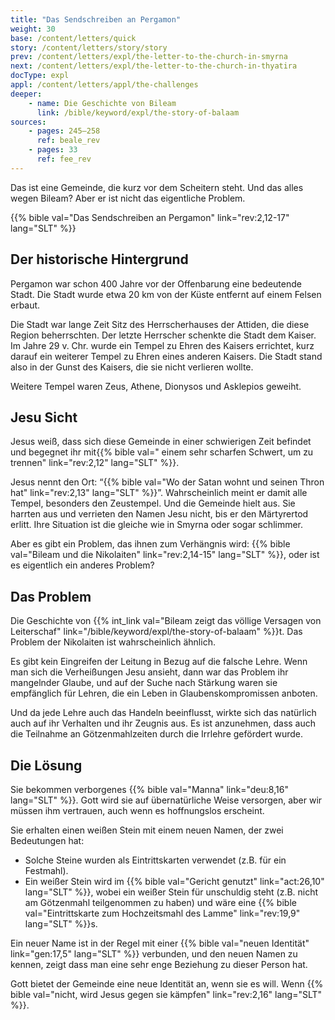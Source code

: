 ```yaml
---
title: "Das Sendschreiben an Pergamon"
weight: 30
base: /content/letters/quick
story: /content/letters/story/story
prev: /content/letters/expl/the-letter-to-the-church-in-smyrna
next: /content/letters/expl/the-letter-to-the-church-in-thyatira
docType: expl
appl: /content/letters/appl/the-challenges
deeper:
    - name: Die Geschichte von Bileam
      link: /bible/keyword/expl/the-story-of-balaam
sources: 
    - pages: 245–258
      ref: beale_rev
    - pages: 33
      ref: fee_rev
---
```


Das ist eine Gemeinde, die kurz vor dem Scheitern steht. Und das alles wegen Bileam? Aber er ist nicht das eigentliche Problem.

{{% bible val="Das Sendschreiben an Pergamon" link="rev:2,12-17" lang="SLT" %}}

## Der historische Hintergrund

<a name="48a1"></a>
Pergamon war schon 400 Jahre vor der Offenbarung eine bedeutende Stadt. Die Stadt wurde etwa 20 km von der Küste entfernt auf einem Felsen erbaut.

Die Stadt war lange Zeit Sitz des Herrscherhauses der Attiden, die diese Region beherrschten. Der letzte Herrscher schenkte die Stadt dem Kaiser. Im Jahre 29 v. Chr. wurde ein Tempel zu Ehren des Kaisers errichtet, kurz darauf ein weiterer Tempel zu Ehren eines anderen Kaisers. Die Stadt stand also in der Gunst des Kaisers, die sie nicht verlieren wollte.

Weitere Tempel waren Zeus, Athene, Dionysos und Asklepios geweiht.

## Jesu Sicht

<a name="dc77"></a>
Jesus weiß, dass sich diese Gemeinde in einer schwierigen Zeit befindet und begegnet ihr mit{{% bible val=" einem sehr scharfen Schwert, um zu trennen" link="rev:2,12" lang="SLT" %}}.

Jesus nennt den Ort: “{{% bible val="Wo der Satan wohnt und seinen Thron hat" link="rev:2,13" lang="SLT" %}}”. Wahrscheinlich meint er damit alle Tempel, besonders den Zeustempel. Und die Gemeinde hielt aus. Sie harrten aus und verrieten den Namen Jesu nicht, bis er den Märtyrertod erlitt. Ihre Situation ist die gleiche wie in Smyrna oder sogar schlimmer.

Aber es gibt ein Problem, das ihnen zum Verhängnis wird: {{% bible val="Bileam und die Nikolaiten" link="rev:2,14-15" lang="SLT" %}}, oder ist es eigentlich ein anderes Problem?

## Das Problem

<a name="7e5f"></a>
Die Geschichte von {{% int_link val="Bileam zeigt das völlige Versagen von Leiterschaf" link="/bible/keyword/expl/the-story-of-balaam" %}}t. Das Problem der Nikolaiten ist wahrscheinlich ähnlich.

Es gibt kein Eingreifen der Leitung in Bezug auf die falsche Lehre. Wenn man sich die Verheißungen Jesu ansieht, dann war das Problem ihr mangelnder Glaube, und auf der Suche nach Stärkung waren sie empfänglich für Lehren, die ein Leben in Glaubenskompromissen anboten.

Und da jede Lehre auch das Handeln beeinflusst, wirkte sich das natürlich auch auf ihr Verhalten und ihr Zeugnis aus. Es ist anzunehmen, dass auch die Teilnahme an Götzenmahlzeiten durch die Irrlehre gefördert wurde.

## Die Lösung

<a name="85d8"></a>
Sie bekommen verborgenes {{% bible val="Manna" link="deu:8,16" lang="SLT" %}}. Gott wird sie auf übernatürliche Weise versorgen, aber wir müssen ihm vertrauen, auch wenn es hoffnungslos erscheint.

Sie erhalten einen weißen Stein mit einem neuen Namen, der zwei Bedeutungen hat:

- Solche Steine wurden als Eintrittskarten verwendet (z.B. für ein Festmahl).
- Ein weißer Stein wird im {{% bible val="Gericht genutzt" link="act:26,10" lang="SLT" %}}, wobei ein weißer Stein für unschuldig steht (z.B. nicht am Götzenmahl teilgenommen zu haben) und wäre eine {{% bible val="Eintrittskarte zum Hochzeitsmahl des Lamme" link="rev:19,9" lang="SLT" %}}s.

Ein neuer Name ist in der Regel mit einer {{% bible val="neuen Identität" link="gen:17,5" lang="SLT" %}} verbunden, und den neuen Namen zu kennen, zeigt dass man eine sehr enge Beziehung zu dieser Person hat.

Gott bietet der Gemeinde eine neue Identität an, wenn sie es will. Wenn {{% bible val="nicht, wird Jesus gegen sie kämpfen" link="rev:2,16" lang="SLT" %}}.
